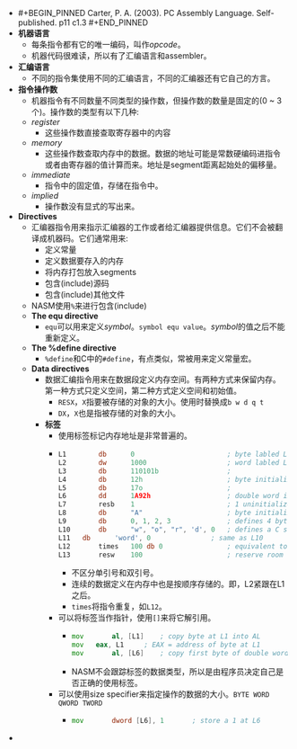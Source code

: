 - #+BEGIN_PINNED
  Carter, P. A. (2003). PC Assembly Language. Self-published. p11 c1.3
  #+END_PINNED
- **机器语言**
	- 每条指令都有它的唯一编码，叫作*opcode*。
	- 机器代码很难读，所以有了汇编语言和assembler。
- **汇编语言**
	- 不同的指令集使用不同的汇编语言，不同的汇编器还有它自己的方言。
- **指令操作数**
	- 机器指令有不同数量不同类型的操作数，但操作数的数量是固定的(0 ~ 3个)。操作数的类型有以下几种:
	- *register*
		- 这些操作数直接查取寄存器中的内容
	- *memory*
		- 这些操作数查取内存中的数据。数据的地址可能是常数硬编码进指令或者由寄存器的值计算而来。地址是segment距离起始处的偏移量。
	- *immediate*
		- 指令中的固定值，存储在指令中。
	- *implied*
		- 操作数没有显式的写出来。
- **Directives**
	- 汇编器指令用来指示汇编器的工作或者给汇编器提供信息。它们不会被翻译成机器码。它们通常用来:
		- 定义常量
		- 定义数据要存入的内存
		- 将内存打包放入segments
		- 包含(include)源码
		- 包含(include)其他文件
	- NASM使用`%`来进行包含(include)
	- **The equ directive**
		- `equ`可以用来定义*symbol*。`symbol equ value`。*symbol*的值之后不能重新定义。
	- **The %define directive**
		- `%define`和C中的`#define`，有点类似，常被用来定义常量宏。
	- **Data directives**
		- 数据汇编指令用来在数据段定义内存空间。有两种方式来保留内存。第一种方式只定义空间，第二种方式定义空间和初始值。
			- `RESX`，`X`指要被存储的对象的大小。使用时替换成`b w d q t`
			- `DX`，`X`也是指被存储的对象的大小。
		- **标签**
			- 使用标签标记内存地址是非常普遍的。
			- ```asm
			  L1		db		0						; byte labled L1 with initial value 0 
			  L2		dw		1000					; word labled L1 with initial value 1000
			  L3		db		110101b					;
			  L4		db		12h						; byte initialized to hex 12 (18 in decimal)
			  L5		db		17o						;
			  L6		dd		1A92h					; double word initialized to hex 1A92
			  L7		resb	1						; 1 uninitialized byte
			  L8		db		"A"						; byte initialized to ASCII code for A (65)
			  L9		db		0, 1, 2, 3				; defines 4 bytes
			  L10		db		"w", "o", "r", 'd', 0 	; defines a C string = "word"
			  L11 	db		'word', 0				; same as L10
			  L12		times	100	db 0				; equivalent to 100 (db 0)'s
			  L13		resw	100						; reserve room for 100 words
			  ```
				- 不区分单引号和双引号。
				- 连续的数据定义在内存中也是按顺序存储的。即，L2紧跟在L1之后。
				- `times`将指令重复，如`L12`。
			- 可以将标签当作指针，使用`[]`来将它解引用。
				- ```asm
				  mov		al, [L1]	; copy byte at L1 into AL
				  mov 	eax, L1		; EAX = address of byte at L1
				  mov		al,	[L6]	; copy first byte of double word at L6 in AL
				  ```
				- NASM不会跟踪标签的数据类型，所以是由程序员决定自己是否正确的使用标签。
			- 可以使用size specifier来指定操作的数据的大小。`BYTE WORD QWORD TWORD`
				- ```asm
				  mov		dword [L6], 1		; store a 1 at L6
				  ```
-